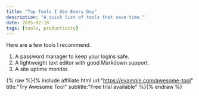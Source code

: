```yaml
---
title: "Top Tools I Use Every Day"
description: "A quick list of tools that save time."
date: 2025-02-18
tags: [tools, productivity]
---
```


Here are a few tools I recommend.

1. A password manager to keep your logins safe.
2. A lightweight text editor with good Markdown support.
3. A site uptime monitor.

{% raw %}{% include affiliate.html url:"https://example.com/awesome-tool" title:"Try Awesome Tool" subtitle:"Free trial available" %}{% endraw %}
